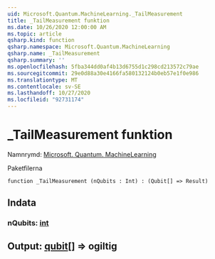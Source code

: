 ```yaml
---
uid: Microsoft.Quantum.MachineLearning._TailMeasurement
title: _TailMeasurement funktion
ms.date: 10/26/2020 12:00:00 AM
ms.topic: article
qsharp.kind: function
qsharp.namespace: Microsoft.Quantum.MachineLearning
qsharp.name: _TailMeasurement
qsharp.summary: ''
ms.openlocfilehash: 5fba344dd0af4b13d6755d1c298cd213572c79ae
ms.sourcegitcommit: 29e0d88a30e4166fa580132124b0eb57e1f0e986
ms.translationtype: MT
ms.contentlocale: sv-SE
ms.lasthandoff: 10/27/2020
ms.locfileid: "92731174"
---
```

# <a name="_tailmeasurement-function"></a>_TailMeasurement funktion

Namnrymd: [Microsoft. Quantum. MachineLearning](xref:Microsoft.Quantum.MachineLearning)

Paketfilerna [](https://nuget.org/packages/)




```qsharp
function _TailMeasurement (nQubits : Int) : (Qubit[] => Result)
```


## <a name="input"></a>Indata

### <a name="nqubits--int"></a>nQubits: [int](xref:microsoft.quantum.lang-ref.int)





## <a name="output--qubit--__invalidresult__"></a>Output: [qubit](xref:microsoft.quantum.lang-ref.qubit)[] => __ogiltig <Result>__ 

